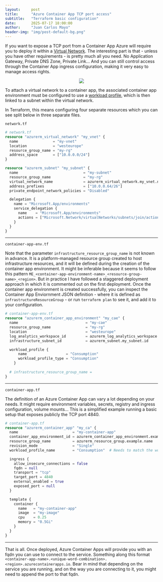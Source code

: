```yaml
---
layout:     post
title:      "Azure Container App TCP port access"
subtitle:   "Terraform basic configuration"
date:       2025-07-17 18:00:00
author:     "Juan Carlos Mayo"
header-img: "img/post-default-bg.png"
---
```


If you want to expose a TCP port from a Container App Azure will require you to deploy it within a [Virtual Network](https://learn.microsoft.com/en-us/azure/container-apps/ingress-overview#tcp). The interesting part is that - unless you have other requirements - is pretty much all you need. No Application Gateway, Private DNS Zone, Private Link... And you can still control access through the Container App ingress configuration, making it very easy to manage access rights.

<p align="center">
    <img src="{{ site.baseurl }}/img/post-terraform-azure-container-apps-with-virtual-network/container-app-tcp.png" />
</p>

To attach a virtual network to a container app, the associated container app environment must be configured to use a [workload profile](https://learn.microsoft.com/en-us/azure/container-apps/workload-profiles-overview), which is then linked to a subnet within the virtual network.

In Terraform, this means configuring four separate resources which you can see split below in three separate files.

`network.tf`

```terraform
# network.tf
resource "azurerm_virtual_network" "my_vnet" {
  name                = "my-vnet"
  location            = "westeurope"
  resource_group_name = "my-rg"
  address_space       = ["10.0.0.0/24"]
}

resource "azurerm_subnet" "my_subnet" {
  name                              = "my-subnet"
  resource_group_name               = "my-rg"
  virtual_network_name              = azurerm_virtual_network.my_vnet.name
  address_prefixes                  = ["10.0.0.64/26"]
  private_endpoint_network_policies = "Disabled"

  delegation {
    name = "Microsoft.App/environments"
    service_delegation {
      name    = "Microsoft.App/environments"
      actions = ["Microsoft.Network/virtualNetworks/subnets/join/action"]
    }
  }
}
```

<hr>

`container-app-env.tf`

Note that the parameter `infrastructure_resource_group_name` is not known in advance. It is a platform-managed resource group created to host infrastructure resources, and it will be defined during the creation of the container app environment. It might be inferable because it seems to follow this pattern `ME_<container-app-environment-name>_<resource-group-name>_<region>`. But in practice I have followed a staggered deployment approach in which it is commented out on the first deployment. Once the container app environment is created successfully, you can inspect the Container App Enviornment JSON definition - where it is defined as `infrastructureResourceGroup` - or run `terraform plan` to see it, and add it to your configuration.

```terraform
# container-app-env.tf
resource "azurerm_container_app_environment" "my_cae" {
  name                               = "my-cae"
  resource_group_name                = "my-rg"
  location                           = "westeurope"
  log_analytics_workspace_id         = azurerm_log_analytics_workspace.my_law.id    # Needs to be created separately
  infrastructure_subnet_id           = azurerm_subnet.my_subnet.id

  workload_profile {
      name                  = "Consumption"
      workload_profile_type = "Consumption"
    }
  
  # infrastructure_resource_group_name =
}
```

<hr>

`container-app.tf`

The definition of an Azure Container App can vary a lot depending on your needs. It might require environment variables, secrets, registry and ingress configuration, volume mounts... This is a simplified example running a basic setup that exposes publicly the TCP port 4840.

```terraform
# container-app.tf
resource "azurerm_container_app" "my_ca" {
  name                         = "my-container-app"
  container_app_environment_id = azurerm_container_app_environment.example.id
  resource_group_name          = azurerm_resource_group.example.name
  revision_mode                = "Single"
  workload_profile_name        = "Consumption"  # Needs to match the workload_profile defined in the container app environment

  ingress {
    allow_insecure_connections = false
    fqdn = null
    transport = "tcp"
    target_port = 4840
    external_enabled = true
    exposed_port = null
  }

  template {
    container {
      name   = "my-container-app"
      image  = "my-image"
      cpu    = 0.25
      memory = "0.5Gi"
    }
  }
}
```

<hr>

That is all. Once deployed, Azure Container Apps will provide you with an fqdn you can use to connect to the service. Something along this format `<container-app-name>.<unique-word-combination>.<region>.azurecontainerapps.io`. Bear in mind that depending on the service you are running, and on the way you are connecting to it, you might need to append the port to that fqdn.